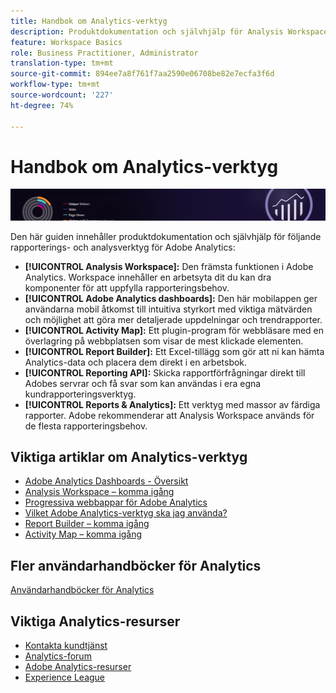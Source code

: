 ```yaml
---
title: Handbok om Analytics-verktyg
description: Produktdokumentation och självhjälp för Analysis Workspace, Adobe Analytics dashboards, Activity Map, Report Builder, Reporting API samt Reports & Analytics.
feature: Workspace Basics
role: Business Practitioner, Administrator
translation-type: tm+mt
source-git-commit: 894ee7a8f761f7aa2590e06708be82e7ecfa3f6d
workflow-type: tm+mt
source-wordcount: '227'
ht-degree: 74%

---
```



# Handbok om Analytics-verktyg

![Banderoll](../../assets/doc_banner_analyze.png)

Den här guiden innehåller produktdokumentation och självhjälp för följande rapporterings- och analysverktyg för Adobe Analytics:

* **[!UICONTROL Analysis Workspace]:** Den främsta funktionen i Adobe Analytics. Workspace innehåller en arbetsyta dit du kan dra komponenter för att uppfylla rapporteringsbehov.
* **[!UICONTROL Adobe Analytics dashboards]:** Den här mobilappen ger användarna mobil åtkomst till intuitiva styrkort med viktiga mätvärden och möjlighet att göra mer detaljerade uppdelningar och trendrapporter.
* **[!UICONTROL Activity Map]:** Ett plugin-program för webbläsare med en överlagring på webbplatsen som visar de mest klickade elementen.
* **[!UICONTROL Report Builder]:** Ett Excel-tillägg som gör att ni kan hämta Analytics-data och placera dem direkt i en arbetsbok.
* **[!UICONTROL Reporting API]:** Skicka rapportförfrågningar direkt till Adobes servrar och få svar som kan användas i era egna kundrapporteringsverktyg.
* **[!UICONTROL Reports & Analytics]:** Ett verktyg med massor av färdiga rapporter. Adobe rekommenderar att Analysis Workspace används för de flesta rapporteringsbehov.

## Viktiga artiklar om Analytics-verktyg

* [Adobe Analytics Dashboards - Översikt](/help/analyze/mobile-app/home.md)
* [Analysis Workspace – komma igång](analysis-workspace/home.md)
* [Progressiva webbappar för Adobe Analytics](/help/analyze/pwa/pwa.md)
* [Vilket Adobe Analytics-verktyg ska jag använda?](/help/admin/c-analytics-product-comparison/which-analytics-tool.md)
* [Report Builder – komma igång](report-builder/home.md)
* [Activity Map – komma igång](activity-map/activity-map.md)

## Fler användarhandböcker för Analytics

[Användarhandböcker för Analytics](/help/landing/home.md)

## Viktiga Analytics-resurser

* [Kontakta kundtjänst](https://helpx.adobe.com/se/contact/enterprise-support.ec.html)
* [Analytics-forum](https://forums.adobe.com/community/experience-cloud/analytics-cloud/analytics)
* [Adobe Analytics-resurser](https://forums.adobe.com/message/10660755)
* [Experience League](https://landing.adobe.com/experience-league/)
